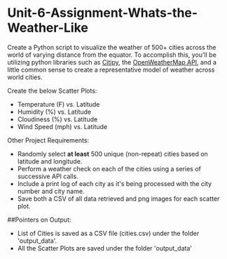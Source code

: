 # Unit-6-Assignment-Whats-the-Weather-Like

Create a Python script to visualize the weather of 500+ cities across the world of varying distance from the equator. To accomplish this, you'll be utilizing python libraries such as [Citipy](https://pypi.python.org/pypi/citipy), the [OpenWeatherMap API](https://openweathermap.org/api), and a little common sense to create a representative model of weather across world cities.


Create the below Scatter Plots:
* Temperature (F) vs. Latitude
* Humidity (%) vs. Latitude
* Cloudiness (%) vs. Latitude
* Wind Speed (mph) vs. Latitude


Other Project Requirements:
* Randomly select **at least** 500 unique (non-repeat) cities based on latitude and longitude.
* Perform a weather check on each of the cities using a series of successive API calls.
* Include a print log of each city as it's being processed with the city number and city name.
* Save both a CSV of all data retrieved and png images for each scatter plot.



##Pointers on Output:
* List of Cities is saved as a CSV file (cities.csv) under the folder 'output_data'.
* All the Scatter Plots are saved under the folder 'output_data'

